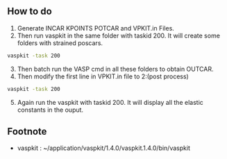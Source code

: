 ## How to do 

1. Generate INCAR KPOINTS POTCAR and VPKIT.in Files.
2. Then run vaspkit in the same folder with taskid 200. It will create some folders with strained poscars.
```bash
vaspkit -task 200
```
3. Then batch run the VASP cmd in all these folders to obtain OUTCAR.
4. Then modify the first line in VPKIT.in file to 2:(post process)
```bash
vaspkit -task 200
```
5. Again run the vaspkit with taskid 200. It will display all the elastic constants in the ouput.


## Footnote
* vaspkit : ~/application/vaspkit/1.4.0/vaspkit.1.4.0/bin/vaspkit
